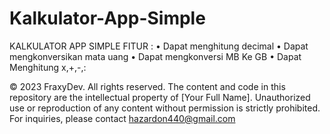 # Kalkulator-App-Simple
KALKULATOR APP SIMPLE 
FITUR :
• Dapat menghitung decimal
• Dapat mengkonversikan mata uang 
• Dapat mengkonversi MB Ke GB
• Dapat Menghitung x,+,-,: 

© 2023 FraxyDev. All rights reserved. The content and code in this repository are the intellectual property of [Your Full Name]. Unauthorized use or reproduction of any content without permission is strictly prohibited. For inquiries, please contact hazardon440@gmail.com
